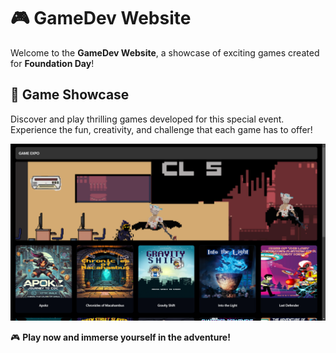 # 🎮 GameDev Website  

Welcome to the **GameDev Website**, a showcase of exciting games created for **Foundation Day**!  

## 🚀 Game Showcase  

Discover and play thrilling games developed for this special event. Experience the fun, creativity, and challenge that each game has to offer!  

![Game Preview](https://github.com/Araanna/gamedev_website/blob/main/Screenshot%20(802).png)  

🎮 **Play now and immerse yourself in the adventure!**  
